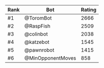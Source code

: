 Rank|Bot|Rating
---|---|---
#1|@ToromBot|2666
#2|@RaspFish|2509
#3|@colinbot|2038
#4|@katzebot|1545
#5|@pawnrobot|1415
#6|@MinOpponentMoves|858
